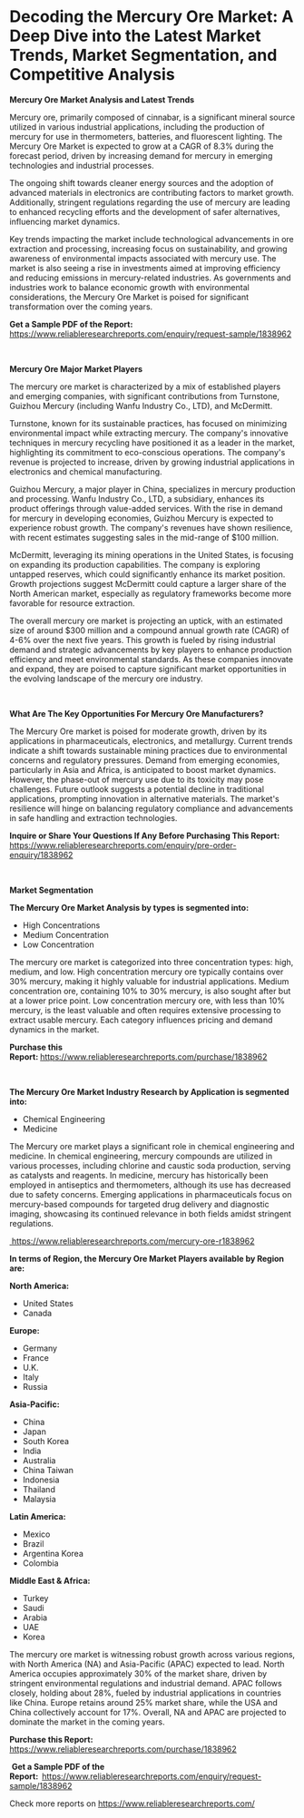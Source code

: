 <p><h1>Decoding the Mercury Ore Market: A Deep Dive into the Latest Market Trends, Market Segmentation, and Competitive Analysis</h1></p><p><strong>Mercury Ore Market Analysis and Latest Trends</strong></p>
<p><p>Mercury ore, primarily composed of cinnabar, is a significant mineral source utilized in various industrial applications, including the production of mercury for use in thermometers, batteries, and fluorescent lighting. The Mercury Ore Market is expected to grow at a CAGR of 8.3% during the forecast period, driven by increasing demand for mercury in emerging technologies and industrial processes. </p><p>The ongoing shift towards cleaner energy sources and the adoption of advanced materials in electronics are contributing factors to market growth. Additionally, stringent regulations regarding the use of mercury are leading to enhanced recycling efforts and the development of safer alternatives, influencing market dynamics. </p><p>Key trends impacting the market include technological advancements in ore extraction and processing, increasing focus on sustainability, and growing awareness of environmental impacts associated with mercury use. The market is also seeing a rise in investments aimed at improving efficiency and reducing emissions in mercury-related industries. As governments and industries work to balance economic growth with environmental considerations, the Mercury Ore Market is poised for significant transformation over the coming years.</p></p>
<p><strong>Get a Sample PDF of the Report:&nbsp;</strong> <a href="https://www.reliableresearchreports.com/enquiry/request-sample/1838962?utm_campaign=2286&utm_medium=2&utm_source=Github&utm_content=ia&utm_term=01042025&utm_id=mercury-ore">https://www.reliableresearchreports.com/enquiry/request-sample/1838962</a></p>
<p>&nbsp;</p>
<p><strong>Mercury Ore Major Market Players</strong></p>
<p><p>The mercury ore market is characterized by a mix of established players and emerging companies, with significant contributions from Turnstone, Guizhou Mercury (including Wanfu Industry Co., LTD), and McDermitt. </p><p>Turnstone, known for its sustainable practices, has focused on minimizing environmental impact while extracting mercury. The company's innovative techniques in mercury recycling have positioned it as a leader in the market, highlighting its commitment to eco-conscious operations. The company's revenue is projected to increase, driven by growing industrial applications in electronics and chemical manufacturing.</p><p>Guizhou Mercury, a major player in China, specializes in mercury production and processing. Wanfu Industry Co., LTD, a subsidiary, enhances its product offerings through value-added services. With the rise in demand for mercury in developing economies, Guizhou Mercury is expected to experience robust growth. The company's revenues have shown resilience, with recent estimates suggesting sales in the mid-range of $100 million.</p><p>McDermitt, leveraging its mining operations in the United States, is focusing on expanding its production capabilities. The company is exploring untapped reserves, which could significantly enhance its market position. Growth projections suggest McDermitt could capture a larger share of the North American market, especially as regulatory frameworks become more favorable for resource extraction.</p><p>The overall mercury ore market is projecting an uptick, with an estimated size of around $300 million and a compound annual growth rate (CAGR) of 4-6% over the next five years. This growth is fueled by rising industrial demand and strategic advancements by key players to enhance production efficiency and meet environmental standards. As these companies innovate and expand, they are poised to capture significant market opportunities in the evolving landscape of the mercury ore industry.</p></p>
<p>&nbsp;</p>
<p><strong>What Are The Key Opportunities For Mercury Ore Manufacturers?</strong></p>
<p><p>The Mercury Ore market is poised for moderate growth, driven by its applications in pharmaceuticals, electronics, and metallurgy. Current trends indicate a shift towards sustainable mining practices due to environmental concerns and regulatory pressures. Demand from emerging economies, particularly in Asia and Africa, is anticipated to boost market dynamics. However, the phase-out of mercury use due to its toxicity may pose challenges. Future outlook suggests a potential decline in traditional applications, prompting innovation in alternative materials. The market's resilience will hinge on balancing regulatory compliance and advancements in safe handling and extraction technologies.</p></p>
<p><strong>Inquire or Share Your Questions If Any Before Purchasing This Report:</strong> <a href="https://www.reliableresearchreports.com/enquiry/pre-order-enquiry/1838962?utm_campaign=2286&utm_medium=2&utm_source=Github&utm_content=ia&utm_term=01042025&utm_id=mercury-ore">https://www.reliableresearchreports.com/enquiry/pre-order-enquiry/1838962</a></p>
<p>&nbsp;</p>
<p><strong>Market Segmentation</strong></p>
<p><strong>The Mercury Ore Market Analysis by types is segmented into:</strong></p>
<p><ul><li>High Concentrations</li><li>Medium Concentration</li><li>Low Concentration</li></ul></p>
<p><p>The mercury ore market is categorized into three concentration types: high, medium, and low. High concentration mercury ore typically contains over 30% mercury, making it highly valuable for industrial applications. Medium concentration ore, containing 10% to 30% mercury, is also sought after but at a lower price point. Low concentration mercury ore, with less than 10% mercury, is the least valuable and often requires extensive processing to extract usable mercury. Each category influences pricing and demand dynamics in the market.</p></p>
<p><strong>Purchase this Report:&nbsp;</strong><a href="https://www.reliableresearchreports.com/purchase/1838962?utm_campaign=2286&utm_medium=2&utm_source=Github&utm_content=ia&utm_term=01042025&utm_id=mercury-ore">https://www.reliableresearchreports.com/purchase/1838962</a></p>
<p>&nbsp;</p>
<p><strong>The Mercury Ore Market Industry Research by Application is segmented into:</strong></p>
<p><ul><li>Chemical Engineering</li><li>Medicine</li></ul></p>
<p><p>The Mercury ore market plays a significant role in chemical engineering and medicine. In chemical engineering, mercury compounds are utilized in various processes, including chlorine and caustic soda production, serving as catalysts and reagents. In medicine, mercury has historically been employed in antiseptics and thermometers, although its use has decreased due to safety concerns. Emerging applications in pharmaceuticals focus on mercury-based compounds for targeted drug delivery and diagnostic imaging, showcasing its continued relevance in both fields amidst stringent regulations.</p></p>
<p><a href="https://www.reliableresearchreports.com/mercury-ore-r1838962?utm_campaign=2286&utm_medium=2&utm_source=Github&utm_content=ia&utm_term=01042025&utm_id=mercury-ore">&nbsp;https://www.reliableresearchreports.com/mercury-ore-r1838962</a></p>
<p><strong>In terms of Region, the Mercury Ore Market Players available by Region are:</strong></p>
<p>
    <p> <strong> North America: </strong>
        <ul>
            <li>United States</li>
            <li>Canada</li>
        </ul>
        </p> 
    <p> <strong> Europe: </strong>
        <ul>
            <li>Germany</li>
            <li>France</li>
            <li>U.K.</li>
            <li>Italy</li>
            <li>Russia</li>
        </ul>
        </p> 
    <p> <strong> Asia-Pacific: </strong>
        <ul>
            <li>China</li>
            <li>Japan</li>
            <li>South Korea</li>
            <li>India</li>
            <li>Australia</li>
            <li>China Taiwan</li>
            <li>Indonesia</li>
            <li>Thailand</li>
            <li>Malaysia</li>
        </ul>
        </p> 
    <p> <strong> Latin America: </strong>
        <ul>
            <li>Mexico</li>
            <li>Brazil</li>
            <li>Argentina Korea</li>
            <li>Colombia</li>
        </ul>
        </p> 
    <p> <strong> Middle East & Africa: </strong>
        <ul>
            <li>Turkey</li>
            <li>Saudi</li>
            <li>Arabia</li>
            <li>UAE</li>
            <li>Korea</li>
        </ul>
    </p>
    </p>
<p><p>The mercury ore market is witnessing robust growth across various regions, with North America (NA) and Asia-Pacific (APAC) expected to lead. North America occupies approximately 30% of the market share, driven by stringent environmental regulations and industrial demand. APAC follows closely, holding about 28%, fueled by industrial applications in countries like China. Europe retains around 25% market share, while the USA and China collectively account for 17%. Overall, NA and APAC are projected to dominate the market in the coming years.</p></p>
<p><strong>Purchase this Report: </strong><a href="https://www.reliableresearchreports.com/purchase/1838962?utm_campaign=2286&utm_medium=2&utm_source=Github&utm_content=ia&utm_term=01042025&utm_id=mercury-ore">https://www.reliableresearchreports.com/purchase/1838962</a></p>
<p>&nbsp;<strong>Get a Sample PDF of the Report:&nbsp;&nbsp;</strong><a href="https://www.reliableresearchreports.com/enquiry/request-sample/1838962?utm_campaign=2286&utm_medium=2&utm_source=Github&utm_content=ia&utm_term=01042025&utm_id=mercury-ore">https://www.reliableresearchreports.com/enquiry/request-sample/1838962</a></p>
<p><strong></strong></p>
<p>Check more reports on <a href="https://www.reliableresearchreports.com/?utm_campaign=2286&utm_medium=2&utm_source=Github&utm_content=ia&utm_term=01042025&utm_id=mercury-ore">https://www.reliableresearchreports.com/</a></p>